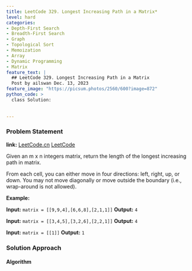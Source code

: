 ```yaml
---
title: LeetCode 329. Longest Increasing Path in a Matrix*
level: hard
categories:
- Depth-First Search
- Breadth-First Search
- Graph
- Topological Sort
- Memoization
- Array
- Dynamic Programming
- Matrix
feature_text: |
  ## LeetCode 329. Longest Increasing Path in a Matrix
  Post by ailswan Dec. 13, 2023
feature_image: "https://picsum.photos/2560/600?image=872"
python_code: >
  class Solution:
      
         
---
```


### Problem Statement
**link:**
[LeetCode.cn](https://leetcode.cn/problems/longest-increasing-path-in-a-matrix/)
[LeetCode](https://leetcode.com/problems/longest-increasing-path-in-a-matrix/)

Given an m x n integers matrix, return the length of the longest increasing path in matrix.

From each cell, you can either move in four directions: left, right, up, or down. You may not move diagonally or move outside the boundary (i.e., wrap-around is not allowed).
 
**Example:**

**Input:** `matrix = [[9,9,4],[6,6,8],[2,1,1]]`
**Output:** `4`
 
**Input:** `matrix = [[3,4,5],[3,2,6],[2,2,1]]`
**Output:** `4`

**Input:** `matrix = [[1]]`
**Output:** `1`

### Solution Approach
 

#### Algorithm
 